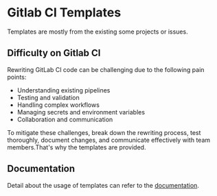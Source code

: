 # Gitlab CI Templates

Templates are mostly from the existing some projects or issues.

## Difficulty on Gitlab CI

Rewriting GitLab CI code can be challenging due to the following pain points:

- Understanding existing pipelines
- Testing and validation
- Handling complex workflows
- Managing secrets and environment variables
- Collaboration and communication

To mitigate these challenges, break down the rewriting process, test thoroughly, document changes, and communicate effectively with team members.That's why the templates are provided.

## Documentation

Detail about the usage of templates can refer to the [documentation](https://msclock.gitlab.io/gitlab-ci-templates/).
